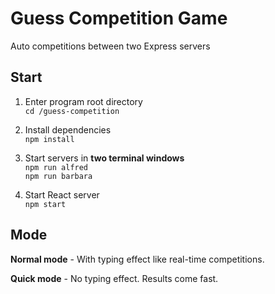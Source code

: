 # Guess Competition Game
Auto competitions between two Express servers

## Start
1. Enter program root directory  
    `cd /guess-competition`

2. Install dependencies  
    `npm install`

3. Start servers in **two terminal windows**  
    `npm run alfred`  
    `npm run barbara`  

4. Start React server  
    `npm start`  

## Mode
**Normal mode** - With typing effect like real-time competitions.  

**Quick mode** - No typing effect. Results come fast.